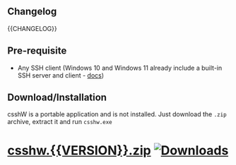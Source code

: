 ## Changelog

{{CHANGELOG}}

## Pre-requisite
- Any SSH client (Windows 10 and Windows 11 already include a built-in SSH server and client - [docs](https://learn.microsoft.com/en-us/windows/terminal/tutorials/ssh))

## Download/Installation
csshW is a portable application and is not installed.
Just download the `.zip` archive, extract it and run `csshw.exe`

# [csshw.{{VERSION}}.zip](https://github.com/whme/csshw/releases/download/{{VERSION}}/csshw.{{VERSION}}.zip) [![Downloads](https://img.shields.io/github/downloads/whme/csshw/{{VERSION}}/total?label=downloads)](https://github.com/whme/csshw/releases/download/{{VERSION}}/csshw.{{VERSION}}.zip)
